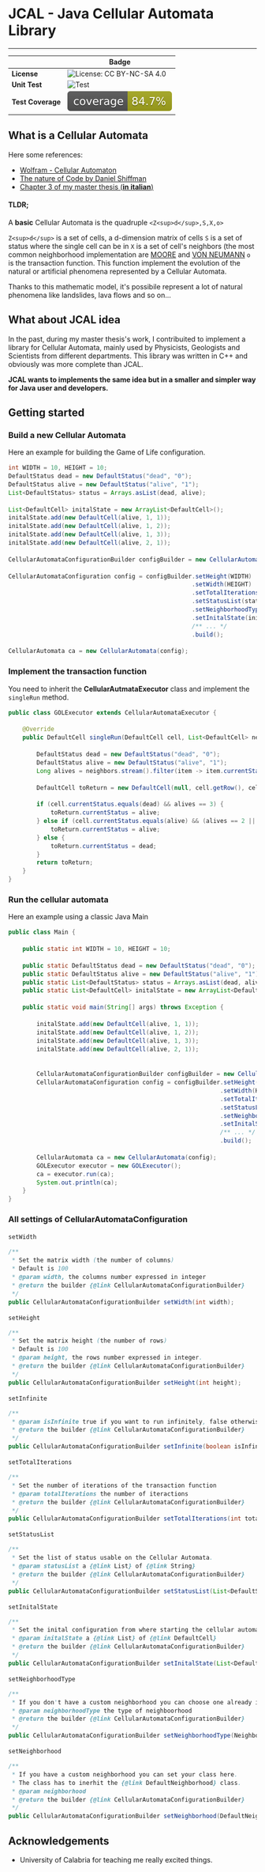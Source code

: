 # JCAL - Java Cellular Automata Library
***
| | Badge|
|---|---|
| **License** | ![License: CC BY-NC-SA 4.0](https://img.shields.io/badge/License-CC_BY--NC--SA_4.0-lightgrey.svg) |
| **Unit Test** | ![Test](https://github.com/carmelolg/JCAL/workflows/tests/badge.svg) |
| **Test Coverage** | ![Coverage](.github/badges/jacoco.svg) |

## What is a Cellular Automata

Here some references:
* [Wolfram - Cellular Automaton](https://mathworld.wolfram.com/CellularAutomaton.html)
* [The nature of Code by Daniel Shiffman](https://natureofcode.com/book/chapter-7-cellular-automata/)
* [Chapter 3 of my master thesis (**in italian**)](https://github.com/carmelolg/master-thesis/blob/master/Tesi/pdf/main.pdf)

#### TLDR;
A **basic** Cellular Automata is the quadruple `<Z<sup>d</sup>,S,X,o>`

`Z<sup>d</sup>` is a set of cells, a d-dimension matrix of cells
`S` is a set of status where the single cell can be in
`X` is a set of cell's neighbors (the most common neighborhood implementation are [MOORE](https://en.wikipedia.org/wiki/Moore_neighborhood) and [VON NEUMANN](https://en.wikipedia.org/wiki/Von_Neumann_neighborhood)
 `o` is the transaction function. This function implement the evolution of the natural or artificial phenomena represented by a Cellular Automata.
 
Thanks to this mathematic model, it's possibile represent a lot of natural phenomena like landslides, lava flows and so on...

## What about JCAL idea

In the past, during my master thesis's work, I contribuited to implement a library for Cellular Automata, mainly used by Physicists, Geologists and Scientists from different departments. This library was written in C++ and obviously was more complete than JCAL. 

**JCAL wants to implements the same idea but in a smaller and simpler way for Java user and developers.**

## Getting started

### Build a new Cellular Automata

Here an example for building the Game of Life configuration.

```java
int WIDTH = 10, HEIGHT = 10;
DefaultStatus dead = new DefaultStatus("dead", "0");
DefaultStatus alive = new DefaultStatus("alive", "1");
List<DefaultStatus> status = Arrays.asList(dead, alive);
	
List<DefaultCell> initalState = new ArrayList<DefaultCell>();
initalState.add(new DefaultCell(alive, 1, 1));
initalState.add(new DefaultCell(alive, 1, 2));
initalState.add(new DefaultCell(alive, 1, 3));
initalState.add(new DefaultCell(alive, 2, 1));

CellularAutomataConfigurationBuilder configBuilder = new CellularAutomataConfigurationBuilder();

CellularAutomataConfiguration config = configBuilder.setHeight(WIDTH)
                                                    .setWidth(HEIGHT)
                                                    .setTotalIterations(10)
                                                    .setStatusList(status)
                                                    .setNeighborhoodType(NeighborhoodType.MOORE)
                                                    .setInitalState(initalState)
                                                    /** ... */
                                                    .build();
                                                    
CellularAutomata ca = new CellularAutomata(config);
```

### Implement the transaction function

You need to inherit the **CellularAutmataExecutor** class and implement the `singleRun` method.

```java
public class GOLExecutor extends CellularAutomataExecutor {

	@Override
	public DefaultCell singleRun(DefaultCell cell, List<DefaultCell> neighbors) {
		
        DefaultStatus dead = new DefaultStatus("dead", "0");
        DefaultStatus alive = new DefaultStatus("alive", "1");
		Long alives = neighbors.stream().filter(item -> item.currentStatus.equals(alive)).count();

		DefaultCell toReturn = new DefaultCell(null, cell.getRow(), cell.getCol());

		if (cell.currentStatus.equals(dead) && alives == 3) {
			toReturn.currentStatus = alive;
		} else if (cell.currentStatus.equals(alive) && (alives == 2 || alives == 3)) {
			toReturn.currentStatus = alive;
		} else {
			toReturn.currentStatus = dead;
		}
		return toReturn;
	}
}
```

### Run the cellular automata

Here an example using a classic Java Main

```java
public class Main {

	public static int WIDTH = 10, HEIGHT = 10;

	public static DefaultStatus dead = new DefaultStatus("dead", "0");
	public static DefaultStatus alive = new DefaultStatus("alive", "1");
	public static List<DefaultStatus> status = Arrays.asList(dead, alive);
    public static List<DefaultCell> initalState = new ArrayList<DefaultCell>();
	
	public static void main(String[] args) throws Exception {

		initalState.add(new DefaultCell(alive, 1, 1));
		initalState.add(new DefaultCell(alive, 1, 2));
		initalState.add(new DefaultCell(alive, 1, 3));
		initalState.add(new DefaultCell(alive, 2, 1));
		
	    
        CellularAutomataConfigurationBuilder configBuilder = new CellularAutomataConfigurationBuilder();
        CellularAutomataConfiguration config = configBuilder.setHeight(WIDTH)
                                                            .setWidth(HEIGHT)
                                                            .setTotalIterations(10)
                                                            .setStatusList(status)
                                                            .setNeighborhoodType(NeighborhoodType.MOORE)
                                                            .setInitalState(initalState)
                                                            /** ... */
                                                            .build();
	    
		CellularAutomata ca = new CellularAutomata(config);
		GOLExecutor executor = new GOLExecutor();
		ca = executor.run(ca);
		System.out.println(ca);
	}
}
```

### All settings of CellularAutomataConfiguration

`setWidth`
```java
/**
 * Set the matrix width (the number of columns)
 * Default is 100
 * @param width, the columns number expressed in integer
 * @return the builder {@link CellularAutomataConfigurationBuilder} 
 */
public CellularAutomataConfigurationBuilder setWidth(int width);
```

`setHeight`
```java
/**
 * Set the matrix height (the number of rows)
 * Default is 100
 * @param height, the rows number expressed in integer.
 * @return the builder {@link CellularAutomataConfigurationBuilder} 
 */
public CellularAutomataConfigurationBuilder setHeight(int height);
```

`setInfinite`
```java
/**
 * @param isInfinite true if you want to run infinitely, false otherwise
 * @return the builder {@link CellularAutomataConfigurationBuilder} 
 */
public CellularAutomataConfigurationBuilder setInfinite(boolean isInfinite);
```

`setTotalIterations`
```java
/**
 * Set the number of iterations of the transaction function
 * @param totalIterations the number of iteractions
 * @return the builder {@link CellularAutomataConfigurationBuilder} 
 */
public CellularAutomataConfigurationBuilder setTotalIterations(int totalIterations);
```

`setStatusList`
```java
/**
 * Set the list of status usable on the Cellular Automata.
 * @param statusList a {@link List} of {@link String}
 * @return the builder {@link CellularAutomataConfigurationBuilder} 
 */
public CellularAutomataConfigurationBuilder setStatusList(List<DefaultStatus> statusList);
```

`setInitalState`
```java
/**
 * Set the inital configuration from where starting the cellular automata. Pratically, the cells that in the starting phase have different status of empty/dead.
 * @param initalState a {@link List} of {@link DefaultCell}
 * @return the builder {@link CellularAutomataConfigurationBuilder} 
 */
public CellularAutomataConfigurationBuilder setInitalState(List<DefaultCell> initalState);
```

`setNeighborhoodType`
```java
/**
 * If you don't have a custom neighborhood you can choose one already implemented in the enum NeighborhoodType
 * @param neighborhoodType the type of neighboorhood
 * @return the builder {@link CellularAutomataConfigurationBuilder} 
 */
public CellularAutomataConfigurationBuilder setNeighborhoodType(NeighborhoodType neighborhoodType);
```

`setNeighborhood`
```java
/**
 * If you have a custom neighborhood you can set your class here.
 * The class has to inerhit the {@link DefaultNeighborhood} class.
 * @param neighborhood
 * @return the builder {@link CellularAutomataConfigurationBuilder} 
 */
public CellularAutomataConfigurationBuilder setNeighborhood(DefaultNeighborhood neighborhood);
```

## Acknowledgements
- University of Calabria for teaching me really excited things.